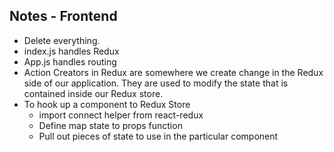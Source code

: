 ## Notes - Frontend

- Delete everything.
- index.js handles Redux
- App.js handles routing
- Action Creators in Redux are somewhere we create change in the Redux side of our application. They are used to modify the state that is contained inside our Redux store.
- To hook up a component to Redux Store
  - import connect helper from react-redux
  - Define map state to props function
  - Pull out pieces of state to use in the particular component
